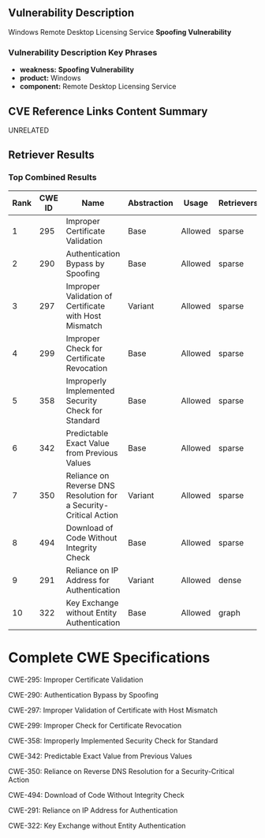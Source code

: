 ## Vulnerability Description
Windows Remote Desktop Licensing Service **Spoofing Vulnerability**

### Vulnerability Description Key Phrases
- **weakness:** **Spoofing Vulnerability**
- **product:** Windows
- **component:** Remote Desktop Licensing Service

## CVE Reference Links Content Summary
UNRELATED

## Retriever Results

### Top Combined Results

| Rank | CWE ID | Name | Abstraction | Usage  | Retrievers | Individual Scores |
|------|--------|------|-------------|-------|------------|-------------------|
| 1 | 295 | Improper Certificate Validation | Base | Allowed | sparse | 0.055 |
| 2 | 290 | Authentication Bypass by Spoofing | Base | Allowed | sparse | 0.052 |
| 3 | 297 | Improper Validation of Certificate with Host Mismatch | Variant | Allowed | sparse | 0.045 |
| 4 | 299 | Improper Check for Certificate Revocation | Base | Allowed | sparse | 0.043 |
| 5 | 358 | Improperly Implemented Security Check for Standard | Base | Allowed | sparse | 0.039 |
| 6 | 342 | Predictable Exact Value from Previous Values | Base | Allowed | sparse | 0.038 |
| 7 | 350 | Reliance on Reverse DNS Resolution for a Security-Critical Action | Variant | Allowed | sparse | 0.037 |
| 8 | 494 | Download of Code Without Integrity Check | Base | Allowed | sparse | 0.037 |
| 9 | 291 | Reliance on IP Address for Authentication | Variant | Allowed | dense | 0.507 |
| 10 | 322 | Key Exchange without Entity Authentication | Base | Allowed | graph | 0.002 |



# Complete CWE Specifications

CWE-295: Improper Certificate Validation

CWE-290: Authentication Bypass by Spoofing

CWE-297: Improper Validation of Certificate with Host Mismatch

CWE-299: Improper Check for Certificate Revocation

CWE-358: Improperly Implemented Security Check for Standard

CWE-342: Predictable Exact Value from Previous Values

CWE-350: Reliance on Reverse DNS Resolution for a Security-Critical Action

CWE-494: Download of Code Without Integrity Check

CWE-291: Reliance on IP Address for Authentication

CWE-322: Key Exchange without Entity Authentication